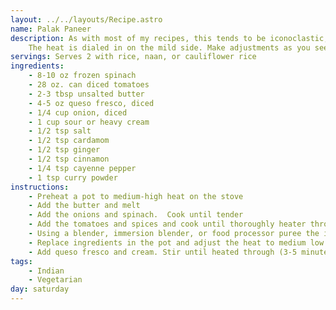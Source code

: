 ```yaml
---
layout: ../../layouts/Recipe.astro
name: Palak Paneer
description: As with most of my recipes, this tends to be iconoclastic, but is still satisfying.  
    The heat is dialed in on the mild side. Make adjustments as you see fit.
servings: Serves 2 with rice, naan, or cauliflower rice
ingredients:
    - 8-10 oz frozen spinach
    - 28 oz. can diced tomatoes
    - 2-3 tbsp unsalted butter
    - 4-5 oz queso fresco, diced
    - 1/4 cup onion, diced
    - 1 cup sour or heavy cream
    - 1/2 tsp salt
    - 1/2 tsp cardamom
    - 1/2 tsp ginger
    - 1/2 tsp cinnamon
    - 1/4 tsp cayenne pepper
    - 1 tsp curry powder
instructions:
    - Preheat a pot to medium-high heat on the stove
    - Add the butter and melt
    - Add the onions and spinach.  Cook until tender
    - Add the tomatoes and spices and cook until thoroughly heater through
    - Using a blender, immersion blender, or food processor puree the ingredients until smooth
    - Replace ingredients in the pot and adjust the heat to medium low
    - Add queso fresco and cream. Stir until heated through (3-5 minutes).  The cheese should not melt
tags: 
    - Indian 
    - Vegetarian
day: saturday
---
```

